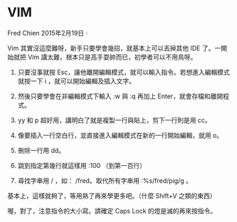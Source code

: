 # VIM

Fred Chien 2015年2月19日 · 

Vim 其實沒這麼難呀，新手只要學會幾招，就基本上可以丟掉其他 IDE 了。一開始就把 Vim 講太難，根本只是高手耍帥而已，初學者可以不用鳥呀。

1. 只要沒事就按 Esc，讓他離開編輯模式，就可以輸入指令。若想進入編輯模式就按一下 i ，就可以開始編輯及插入文字。

2. 然後只要學會在非編輯模式下輸入 :w 與 :q 再加上 Enter，就會存檔和離開程式。

3. yy 和 p 超好用，講明白了就是複製一行與貼上，剪下一行則是用 cc。

4. 像要插入一行空白行，並直接進入編輯模式在新的一行開始編輯，就用 o。

5. 刪除一行用 dd。

6. 跳到指定第幾行就這樣用 :100 （到第一百行）

7. 尋找字串用 / ，如： /fred。取代所有字串用 :%s/fred/pig/g 。

基本上，這樣就夠了，等用熟了再來學更多吧。（什麼 Shift+V 之類的東西）

喔，對了，注意指令的大小寫。請確定 Caps Lock 的燈是滅的再來按指令。
